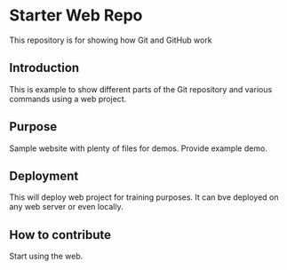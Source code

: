 # Starter Web Repo

This repository is for showing how Git and GitHub work

## Introduction

This is example to show different parts of the Git repository and various commands using a web project.

## Purpose

Sample website with plenty of files for demos. Provide example demo.

## Deployment

This will deploy web project for training purposes. It can bve deployed on any web server or even locally.

## How to contribute

Start using the web.